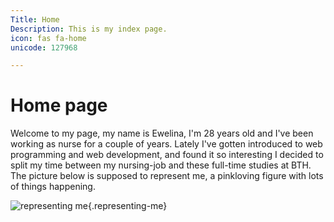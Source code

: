 ```yaml
---
Title: Home
Description: This is my index page.
icon: fas fa-home
unicode: 127968

---
```


Home page
==========================

Welcome to my page, my name is Ewelina, I'm 28 years old and I've been working as nurse for a couple of years. Lately I've gotten introduced to web programming and web development, and found it so interesting I decided to split my time between my nursing-job and these full-time studies at BTH. The picture below is supposed to represent me, a pinkloving figure with lots of things happening.

![representing me](%assets_url%/img/pink-unsplash.jpg){.representing-me}

